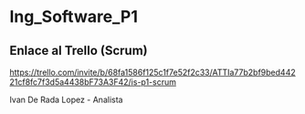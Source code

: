 # Ing_Software_P1

## Enlace al Trello (Scrum)
https://trello.com/invite/b/68fa1586f125c1f7e52f2c33/ATTIa77b2bf9bed44221cf8fc7f3d5a4438bF73A3F42/is-p1-scrum

Ivan De Rada Lopez - Analista
